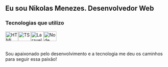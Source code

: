 ## Eu sou Nikolas Menezes. Desenvolvedor Web

### Tecnologias que utilizo

<div style="display: flex">

<img align="center" alt="HTML" height="30" width="40" src="https://cdn.jsdelivr.net/gh/devicons/devicon/icons/nextjs/nextjs-original.svg">
<img align="center" alt="TS" height="30" width="40" src="https://cdn.jsdelivr.net/gh/devicons/devicon/icons/typescript/typescript-original.svg">
<img align="center" alt="Laravel" height="30" width="40" src="https://cdn.jsdelivr.net/gh/devicons/devicon/icons/laravel/laravel-original.svg">
<img align="center" alt="Node JS" height="30" width="40" src="https://cdn.jsdelivr.net/gh/devicons/devicon/icons/nodejs/nodejs-original.svg">

</div>
<br>
<p style="margin-bottom: 20px;" >Sou apaixonado pelo desenvolvimento e a tecnologia me deu os caminhos para seguir essa paixão!</p
